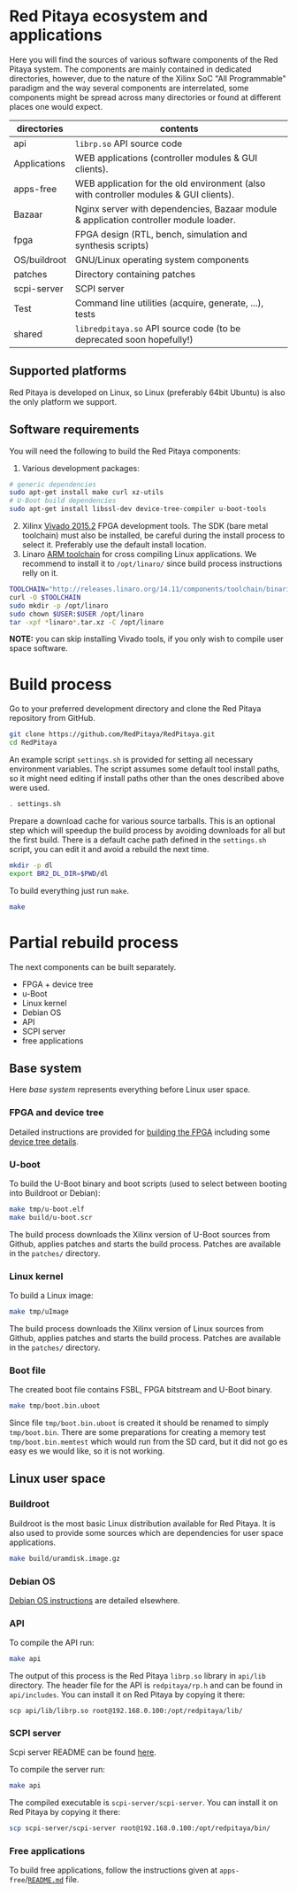 # Red Pitaya ecosystem and applications

Here you will find the sources of various software components of the
Red Pitaya system. The components are mainly contained in dedicated
directories, however, due to the nature of the Xilinx SoC "All 
Programmable" paradigm and the way several components are interrelated,
some components might be spread across many directories or found at
different places one would expect.

| directories  | contents
|--------------|----------------------------------------------------------------
| api          | `librp.so` API source code
| Applications | WEB applications (controller modules & GUI clients).
| apps-free    | WEB application for the old environment (also with controller modules & GUI clients).
| Bazaar       | Nginx server with dependencies, Bazaar module & application controller module loader.
| fpga         | FPGA design (RTL, bench, simulation and synthesis scripts)
| OS/buildroot | GNU/Linux operating system components
| patches      | Directory containing patches
| scpi-server  | SCPI server
| Test         | Command line utilities (acquire, generate, ...), tests
| shared       | `libredpitaya.so` API source code (to be deprecated soon hopefully!)

## Supported platforms

Red Pitaya is developed on Linux, so Linux (preferably 64bit Ubuntu) is also the only platform we support.

## Software requirements

You will need the following to build the Red Pitaya components:
1. Various development packages:
```bash
# generic dependencies
sudo apt-get install make curl xz-utils
# U-Boot build dependencies
sudo apt-get install libssl-dev device-tree-compiler u-boot-tools
```
2. Xilinx [Vivado 2015.2](http://www.xilinx.com/support/download/index.html/content/xilinx/en/downloadNav/vivado-design-tools/2015-2.html) FPGA development tools. The SDK (bare metal toolchain) must also be installed, be careful during the install process to select it. Preferably use the default install location.
3. Linaro [ARM toolchain](https://releases.linaro.org/14.11/components/toolchain/binaries/arm-linux-gnueabihf/) for cross compiling Linux applications. We recommend to install it to `/opt/linaro/` since build process instructions relly on it.
```bash
TOOLCHAIN="http://releases.linaro.org/14.11/components/toolchain/binaries/arm-linux-gnueabihf/gcc-linaro-4.9-2014.11-x86_64_arm-linux-gnueabihf.tar.xz"
curl -O $TOOLCHAIN
sudo mkdir -p /opt/linaro
sudo chown $USER:$USER /opt/linaro
tar -xpf *linaro*.tar.xz -C /opt/linaro
```

**NOTE:** you can skip installing Vivado tools, if you only wish to compile user space software.

# Build process

Go to your preferred development directory and clone the Red Pitaya repository from GitHub.
```bash
git clone https://github.com/RedPitaya/RedPitaya.git
cd RedPitaya
```

An example script `settings.sh` is provided for setting all necessary environment variables. The script assumes some default tool install paths, so it might need editing if install paths other than the ones described above were used.
```bash
. settings.sh
```

Prepare a download cache for various source tarballs. This is an optional step which will speedup the build process by avoiding downloads for all but the first build. There is a default cache path defined in the `settings.sh` script, you can edit it and avoid a rebuild the next time.
```bash
mkdir -p dl
export BR2_DL_DIR=$PWD/dl
```

To build everything just run `make`.
```bash
make
```

# Partial rebuild process

The next components can be built separately.
- FPGA + device tree
- u-Boot
- Linux kernel
- Debian OS
- API
- SCPI server
- free applications

## Base system

Here *base system* represents everything before Linux user space.

### FPGA and device tree

Detailed instructions are provided for [building the FPGA](fpga/README.md#build-process) including some [device tree details](fpga/README.md#device-tree).

### U-boot

To build the U-Boot binary and boot scripts (used to select between booting into Buildroot or Debian):
```bash
make tmp/u-boot.elf
make build/u-boot.scr
```
The build process downloads the Xilinx version of U-Boot sources from Github, applies patches and starts the build process. Patches are available in the `patches/` directory.

### Linux kernel

To build a Linux image:
```bash
make tmp/uImage
```
The build process downloads the Xilinx version of Linux sources from Github, applies patches and starts the build process. Patches are available in the `patches/` directory.

### Boot file

The created boot file contains FSBL, FPGA bitstream and U-Boot binary.
```bash
make tmp/boot.bin.uboot
```
Since file `tmp/boot.bin.uboot` is created it should be renamed to simply `tmp/boot.bin`. There are some preparations for creating a memory test `tmp/boot.bin.memtest` which would run from the SD card, but it did not go es easy es we would like, so it is not working.

## Linux user space

### Buildroot

Buildroot is the most basic Linux distribution available for Red Pitaya. It is also used to provide some sources which are dependencies for user space applications.
```bash
make build/uramdisk.image.gz
``` 

### Debian OS

[Debian OS instructions](OS/debian/README.md) are detailed elsewhere.

### API

To compile the API run:
```bash
make api
```
The output of this process is the Red Pitaya `librp.so` library in `api/lib` directory.
The header file for the API is `redpitaya/rp.h` and can be found in `api/includes`.
You can install it on Red Pitaya by copying it there:
```
scp api/lib/librp.so root@192.168.0.100:/opt/redpitaya/lib/
```

### SCPI server

Scpi server README can be found [here](scpi-server/README.md).

To compile the server run:
```bash
make api
```
The compiled executable is `scpi-server/scpi-server`.
You can install it on Red Pitaya by copying it there:
```bash
scp scpi-server/scpi-server root@192.168.0.100:/opt/redpitaya/bin/
```

### Free applications

To build free applications, follow the instructions given at `apps-free`/[`README.md`](apps-free/README.md) file.
